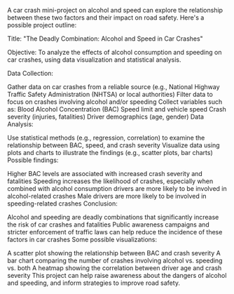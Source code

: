 A car crash mini-project on alcohol and speed can explore the relationship between these two factors and their impact on road safety. Here's a possible project outline:

Title: "The Deadly Combination: Alcohol and Speed in Car Crashes"

Objective: To analyze the effects of alcohol consumption and speeding on car crashes, using data visualization and statistical analysis.

Data Collection:

Gather data on car crashes from a reliable source (e.g., National Highway Traffic Safety Administration (NHTSA) or local authorities)
Filter data to focus on crashes involving alcohol and/or speeding
Collect variables such as:
Blood Alcohol Concentration (BAC)
Speed limit and vehicle speed
Crash severity (injuries, fatalities)
Driver demographics (age, gender)
Data Analysis:

Use statistical methods (e.g., regression, correlation) to examine the relationship between BAC, speed, and crash severity
Visualize data using plots and charts to illustrate the findings (e.g., scatter plots, bar charts)
Possible findings:

Higher BAC levels are associated with increased crash severity and fatalities
Speeding increases the likelihood of crashes, especially when combined with alcohol consumption
drivers are more likely to be involved in alcohol-related crashes
Male drivers are more likely to be involved in speeding-related crashes
Conclusion:

Alcohol and speeding are deadly combinations that significantly increase the risk of car crashes and fatalities
Public awareness campaigns and stricter enforcement of traffic laws can help reduce the incidence of these factors in car crashes
Some possible visualizations:

A scatter plot showing the relationship between BAC and crash severity
A bar chart comparing the number of crashes involving alcohol vs. speeding vs. both
A heatmap showing the correlation between driver age and crash severity
This project can help raise awareness about the dangers of alcohol and speeding, and inform strategies to improve road safety.
